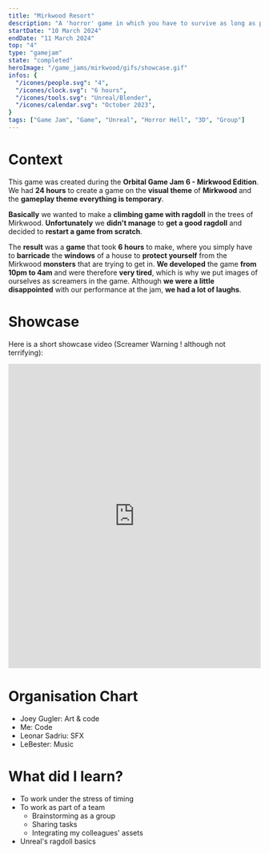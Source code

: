 ```yaml
---
title: "Mirkwood Resort"
description: "A 'horror' game in which you have to survive as long as possible in a resort house in the heart of Mirkwood. created during the Orbital Game Jam 6 - Mirkwood Edition"
startDate: "10 March 2024"
endDate: "11 March 2024"
top: "4"
type: "gamejam"
state: "completed"
heroImage: "/game_jams/mirkwood/gifs/showcase.gif"
infos: {
  "/icones/people.svg": "4",
  "/icones/clock.svg": "6 hours",
  "/icones/tools.svg": "Unreal/Blender",
  "/icones/calendar.svg": "October 2023",
}
tags: ["Game Jam", "Game", "Unreal", "Horror Hell", "3D", "Group"]
---
```


# <div class="text-center mt-16">Context</div>

<div class="max-w-4xl mx-auto text-justify">

This game was created during the **Orbital Game Jam 6 - Mirkwood Edition**. We had **24 hours** to create a game on the **visual theme** of **Mirkwood** and the **gameplay theme everything is temporary**.

**Basically** we wanted to make a **climbing game with ragdoll** in the trees of Mirkwood. **Unfortunately** we **didn't manage** to **get a good ragdoll** and decided to **restart a game from scratch**. 

The **result** was a **game** that took **6 hours** to make, where you simply have to **barricade** the **windows** of a house to **protect yourself** from the Mirkwood **monsters** that are trying to get in. **We developed** the game **from 10pm to 4am** and were therefore **very tired**, which is why we put images of ourselves as screamers in the game. Although **we were a little disappointed** with our performance at the jam, **we had a lot of laughs**.

</div>

# <div class="text-center mt-16">Showcase</div>

<div class="max-w-4xl mx-auto text-center">

Here is a short showcase video (Screamer Warning ! although not terrifying): 

</div>

<iframe width="100%" height="608" src="https://www.youtube.com/embed/Q1-N4XeqMns?si=AHQd9skOd9t0BOEF" title="YouTube video player" frameborder="0" allow="accelerometer; autoplay; clipboard-write; encrypted-media; gyroscope; picture-in-picture; web-share" referrerpolicy="strict-origin-when-cross-origin" allowfullscreen></iframe>

# <div class="text-center mt-16">Organisation Chart</div>

<div class="max-w-4xl mx-auto text-justify">

- Joey Gugler: Art & code
- Me: Code
- Leonar Sadriu: SFX
- LeBester: Music

</div>

# <div class="text-center mt-16"> What did I learn?</div>

<div class="max-w-4xl mx-auto text-justify">

- To work under the stress of timing
- To work as part of a team
  - Brainstorming as a group
  - Sharing tasks
  - Integrating my colleagues' assets
- Unreal's ragdoll basics

</div>